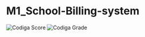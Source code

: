 # M1_School-Billing-system

![Codiga Score](https://api.codiga.io/project/32273/score/svg)
![Codiga Grade](https://api.codiga.io/project/32273/status/svg)
